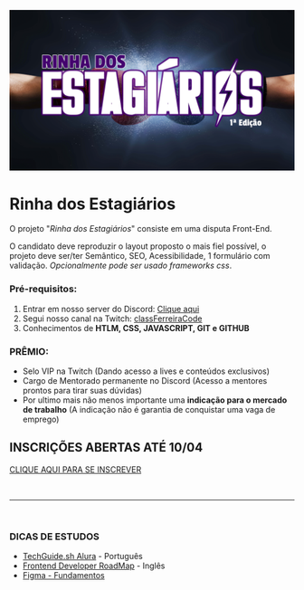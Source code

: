 ![banner](./assets/banner_v1.png)
# Rinha dos Estagiários

O projeto "_Rinha dos Estagiários_" consiste em uma disputa Front-End.

O candidato deve reproduzir o layout proposto o mais fiel possível, o projeto deve ser/ter Semântico, SEO, Acessibilidade, 1 formulário com validação.
_Opcionalmente pode ser usado frameworks css_.

### Pré-requisitos:
1. Entrar em nosso server do Discord: [Clique aqui](https://discord.gg/gmAtecFxvu)
2. Segui nosso canal na Twitch: [classFerreiraCode](https://twitch.tv/classferreiracode)
3. Conhecimentos de **HTLM, CSS, JAVASCRIPT, GIT e GITHUB**


### PRÊMIO:
* Selo VIP na Twitch (Dando acesso a lives e conteúdos exclusivos)
* Cargo de Mentorado permanente no Discord (Acesso a mentores prontos para tirar suas dúvidas)
* Por ultimo mais não menos importante uma **indicação para o mercado de trabalho** (A indicação não é garantia de conquistar uma vaga de emprego)

## INSCRIÇÕES ABERTAS ATÉ 10/04
[CLIQUE AQUI PARA SE INSCREVER](https://forms.gle/DcRLEKTy5QsXbLJdA)

<br>
<hr>
<br>

### DICAS DE ESTUDOS

* [TechGuide.sh Alura](https://techguide.sh/pt-BR/path/front-end/) - Português
* [Frontend Developer RoadMap](https://roadmap.sh/frontend?r=frontend-beginner) - Inglês
* [Figma - Fundamentos](https://medium.com/nerdzao/o-que-%C3%A9-o-figma-e-por-que-usar-ele-a71fbf1dbdd8)